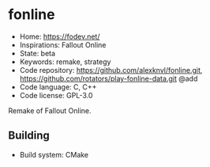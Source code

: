 # fonline

- Home: https://fodev.net/
- Inspirations: Fallout Online
- State: beta
- Keywords: remake, strategy
- Code repository: https://github.com/alexknvl/fonline.git, https://github.com/rotators/play-fonline-data.git @add
- Code language: C, C++
- Code license: GPL-3.0

Remake of Fallout Online.

## Building

- Build system: CMake
